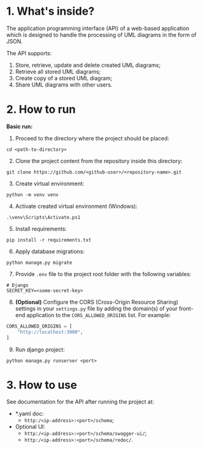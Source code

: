 # 1. What's inside?

The application programming interface (API) of a web-based application which is designed to handle the processing of UML diagrams in the form of JSON.

The API supports:
1. Store, retrieve, update and delete created UML diagrams;
2. Retrieve all stored UML diagrams;
3. Create copy of a stored UML diagram;
4. Share UML diagrams with other users.

# 2. How to run

**Basic run:**
1. Proceed to the directory where the project should be placed:
```commandline
cd <path-to-directory>
```
2. Clone the project content from the repository inside this directory:
```commandline
git clone https://github.com/<github-user>/<repository-name>.git
```
3. Create virtual environment:
```commandline
python -m venv venv
```
4. Activate created virtual environment (Windows):
```commandline
.\venv\Scripts\Activate.ps1
```
5. Install requirements:
```commandline
pip install -r requirements.txt
```
6. Apply database migrations:
```commandline
python manage.py migrate
```
7. Provide `.env` file to the project root folder with the following variables:
```env
# Django
SECRET_KEY=<some-secret-key>
```
8. **(Optional)** Сonfigure the CORS (Cross-Origin Resource Sharing) settings in your `settings.py` file by adding the domain(s) of your front-end application to the `CORS_ALLOWED_ORIGINS` list.
For example:
```python
CORS_ALLOWED_ORIGINS = [
    "http://localhost:3000",
]
```
9. Run django project:
```commandline
python manage.py runserver <port>
```

# 3. How to use

See documentation for the API after running the project at:
- *.yaml doc:
  - `http:/<ip-address>:<port>/schema`;
- Optional UI:
  - `http:/<ip-address>:<port>/schema/swagger-ui/`;
  - `http:/<ip-address>:<port>/schema/redoc/`.
